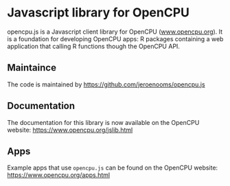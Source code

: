 Javascript library for OpenCPU
==============================

opencpu.js is a Javascript client library for OpenCPU (www.opencpu.org). It is a foundation for developing OpenCPU apps: R packages containing a web application that calling R functions though the OpenCPU API. 


Maintaince
-----------------------

The code is maintained by https://github.com/jeroenooms/opencpu.js


Documentation
-------------

The documentation for this library is now available on the OpenCPU website: https://www.opencpu.org/jslib.html


Apps
----

Example apps that use `opencpu.js` can be found on the OpenCPU website: https://www.opencpu.org/apps.html